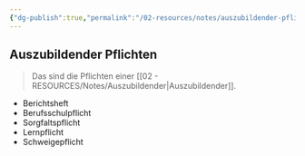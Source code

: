 ```yaml
---
{"dg-publish":true,"permalink":"/02-resources/notes/auszubildender-pflichten/","tags":["GFN/prüfungsrelevant/AP1","GFN/LF01"],"noteIcon":"","updated":"2025-08-26T16:35:02.000+02:00"}
---
```


## Auszubildender Pflichten 
> Das sind die Pflichten einer [[02 - RESOURCES/Notes/Auszubildender\|Auszubildender]].


- Berichtsheft
- Berufsschulpflicht
- Sorgfaltspflicht
- Lernpflicht
- Schweigepflicht

